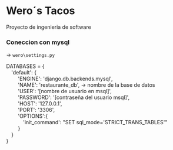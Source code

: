 # Wero´s Tacos
Proyecto de ingenieria de software
### Coneccion con mysql
 -> `wero\settings.py`  
 
DATABASES = {  
    &emsp;'default': {  
       &emsp;&emsp; 'ENGINE': 'django.db.backends.mysql',  
       &emsp;&emsp; 'NAME': 'restaurante_db', -> nombre de la base de datos  
       &emsp;&emsp; 'USER': '[nombre de usuario en msql]',  
       &emsp;&emsp; 'PASSWORD': '[contraseña del usuario msql]',  
       &emsp;&emsp; 'HOST': '127.0.0.1',   
       &emsp;&emsp; 'PORT': '3306',  
       &emsp;&emsp; 'OPTIONS':{  
       &emsp;&emsp;&emsp;     'init_command': "SET sql_mode='STRICT_TRANS_TABLES'"  
       &emsp;&emsp; }  
   &emsp;}  
}
